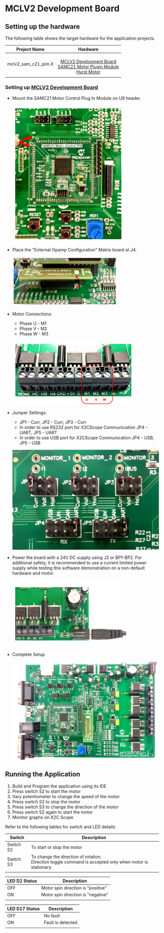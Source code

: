 ﻿# MCLV2 Development Board
## Setting up the hardware

The following table shows the target hardware for the application projects.

| Project Name| Hardware |
|:---------:|:---------:|
| mclv2_sam_c21_pim.X |<br>[MCLV2 Development Board](https://www.microchip.com/DevelopmentTools/ProductDetails/DM330021-2)<br>[SAMC21 Motor Plugin Module](https://www.microchip.com/DevelopmentTools/ProductDetails/PartNO/MA320206)<br>[Hurst Motor ](https://www.microchip.com/DevelopmentTools/ProductDetails/PartNo/AC300022) |
|||

### Setting up [MCLV2 Development Board](https://www.microchip.com/DevelopmentTools/ProductDetails/DM330021-2)

- Mount the SAMC21 Motor Control Plug In Module on U9 header. 

    ![PIM Install](images/mclv2/SAMC21_pim.png)

- Place the "External Opamp Configuration" Matrix board at J4.

    ![External OPAMP](images/mclv2/mclv2_ext_opamp.png)

- Motor Connections: 
    - Phase U - M1 
    - Phase V - M2 
    - Phase W - M3

    ![Motor Connections](images/mclv2/mclv2_motor_sensor_interface.png)
    

- Jumper Settings: 
    - JP1 - Curr, JP2 - Curr, JP3 - Curr 
    - In order to use RS232 port for X2CScope Communication JP4 - UART, JP5 - UART 
    - In order to use USB port for X2CScope Communication JP4 - USB, JP5 - USB

    ![jumper Settings](images/mclv2/mclv2_jumper_settings.png)

- Power the board with a 24V DC supply using J2 or BP1-BP2. For additional safety, it is recommended to use a current limited power supply while testing this software demonstration on a non-default hardware and motor. 

    ![jumper Settings](images/mclv2/power_mclv2.png)

- Complete Setup

    ![Setup](images/mclv2/mclv2_complete_setup.png)


## Running the Application

1. Build and Program the application using its IDE
2. Press switch S2 to start the motor
3. Vary potentiometer to change the speed of the motor
4. Press switch S2 to stop the motor
5. Press switch S3 to change the direction of the motor
6. Press switch S2 again to start the motor
7. Monitor graphs on X2C Scope

Refer to the following tables for switch and LED details:

| Switch | Description |
|------|----------------|
| Switch S2 | To start or stop the motor |
| Switch S3 | To change the direction of rotation. <br>Direction toggle command is accepted only when motor is stationary. |
||

| LED D2 Status | Description |
|------|----------------|
| OFF  | Motor spin direction is "positive"  |
| ON  | Motor spin direction is "negative"   |
||

| LED D17 Status | Description |
|------|----------------|
| OFF  | No fault  |
| ON   | Fault is detected  |
||